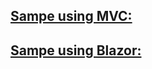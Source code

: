 ## [Sampe using MVC:](https://github.com/FaberSanZ/ASP.NET-Core-Samples/tree/master/Src/MVC/Crud)
## [Sampe using Blazor:]()
